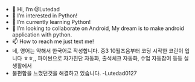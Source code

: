 - 👋 Hi, I’m @Lutedad
- 👀 I’m interested in Python!
- 🌱 I’m currently learning Python!
- 💞️ I’m looking to collaborate on Android, My dream is to make android application with python.
- 📫 How to reach me just text me!
- 네, 영어는 약해서 한국어로 작성합니다. 중3 10월즈음부터 코딩 시작한 코린이 입니다 ㅎㅎ,, 파이썬으로 자가진단 자동화, 출석체크 자동화, 수업 자동참여 등등 실생활에서
- 불편함을 느꼈던것을 해결하고 있습니다.
-Lutedad0127
